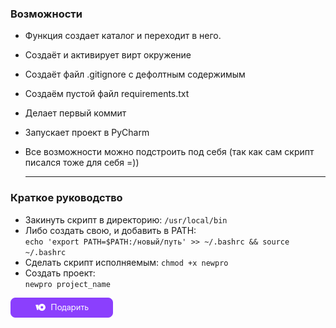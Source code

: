 ### Возможности
* Функция создает каталог и переходит в него.
* Создаёт и активирует вирт окружение
* Создаёт файл .gitignore с дефолтным содержимым
* Создаём пустой файл requirements.txt 
* Делает первый коммит 
* Запускает проект в PyCharm
* Все возможности можно подстроить под себя (так как сам скрипт писался тоже для себя =))
  
  ---

### Краткое руководство  
* Закинуть скрипт в директорию: `/usr/local/bin`
* Либо создать свою, и добавить в PATH:  
  `echo 'export PATH=$PATH:/новый/путь' >> ~/.bashrc && source ~/.bashrc`
* Сделать скрипт исполняемым: `chmod +x newpro`
* Создать проект:  
  `newpro project_name`



[![Подарить](https://github.com/s-evg/images/blob/main/yoomoney.png)](https://yoomoney.ru/to/41001377721049)







